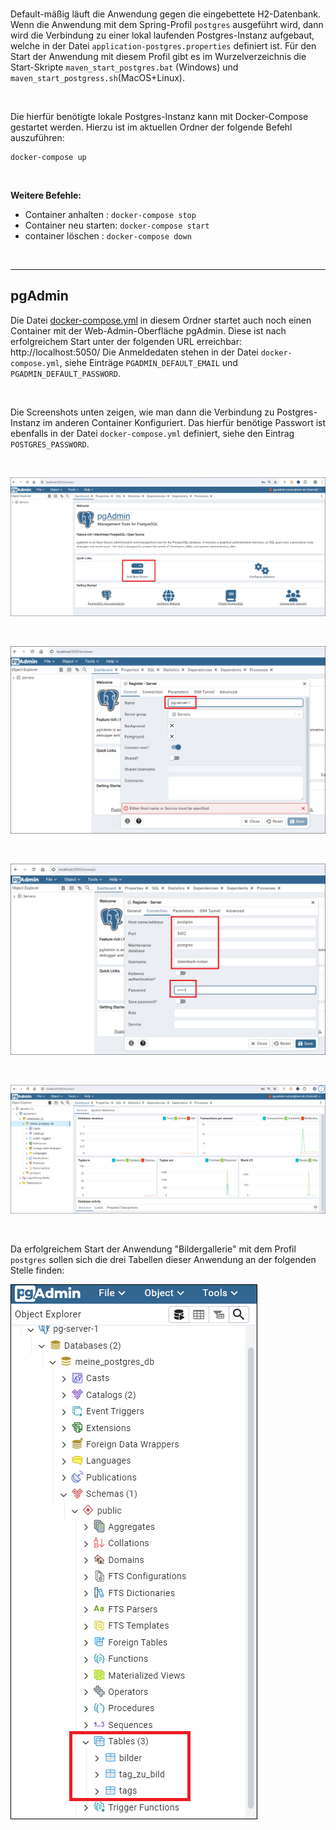 <br>

Default-mäßig läuft die Anwendung gegen die eingebettete H2-Datenbank.
Wenn die Anwendung mit dem Spring-Profil `postgres` ausgeführt wird, dann
wird die Verbindung zu einer lokal laufenden Postgres-Instanz aufgebaut,
welche in der Datei `application-postgres.properties` definiert ist.
Für den Start der Anwendung mit diesem Profil gibt es im Wurzelverzeichnis
die Start-Skripte `maven_start_postgres.bat` (Windows) und
`maven_start_postgress.sh`(MacOS+Linux).

<br>

Die hierfür benötigte lokale Postgres-Instanz kann mit Docker-Compose gestartet werden.
Hierzu ist im aktuellen Ordner der folgende Befehl auszuführen:

```
docker-compose up
```

<br>

**Weitere Befehle:**
* Container anhalten   : `docker-compose stop`
* Container neu starten: `docker-compose start`
* container löschen    : `docker-compose down`

<br>

----

## pgAdmin ##

Die Datei [docker-compose.yml](docker-compose.yml) in diesem Ordner startet auch
noch einen Container mit der Web-Admin-Oberfläche pgAdmin.
Diese ist nach erfolgreichem Start unter der folgenden URL erreichbar: http://localhost:5050/
Die Anmeldedaten stehen in der Datei `docker-compose.yml`, siehe Einträge `PGADMIN_DEFAULT_EMAIL`
und `PGADMIN_DEFAULT_PASSWORD`.

<br>

Die Screenshots unten zeigen, wie man dann die Verbindung zu Postgres-Instanz im anderen Container Konfiguriert.
Das hierfür benötige Passwort ist ebenfalls in der Datei `docker-compose.yml` definiert, siehe den Eintrag `POSTGRES_PASSWORD`.

<br>

![Screenshot 1](screenshot_1.png)

<br>

![Screenshot 2](screenshot_2.png)

<br>

![Screenshot 3](screenshot_3.png)

<br>

![Screenshot 4](screenshot_4.png)

<br>

Da erfolgreichem Start der Anwendung "Bildergallerie" mit dem Profil `postgres`
sollen sich die drei Tabellen dieser Anwendung an der folgenden Stelle finden:

![Screenshot 5](screenshot_5.png)

<br>
